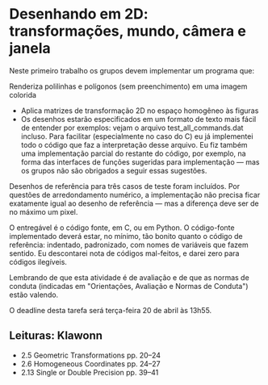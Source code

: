  # Desenhando em 2D: transformações, mundo, câmera e janela

Neste primeiro trabalho os grupos devem implementar um programa que:

Renderiza polilinhas e polígonos (sem preenchimento) em uma imagem colorida
 * Aplica matrizes de transformação 2D no espaço homogêneo às figuras
 * Os desenhos estarão especificados em um formato de texto mais fácil de entender por exemplos: vejam o arquivo test_all_commands.dat incluso. Para facilitar (especialmente no caso do C) eu já implementei todo o código que faz a interpretação desse arquivo. Eu fiz também uma implementação parcial do restante do código, por exemplo, na forma das interfaces de funções sugeridas para implementação — mas os grupos não são obrigados a seguir essas sugestões.

Desenhos de referência para três casos de teste foram incluídos. Por questões de arredondamento numérico, a implementação não precisa ficar exatamente igual ao desenho de referência — mas a diferença deve ser de no máximo um pixel.

O entregável é o código fonte, em C, ou em Python. O código-fonte implementado deverá estar, no mínimo, tão bonito quanto o código de referência: indentado, padronizado, com nomes de variáveis que fazem sentido. Eu descontarei nota de códigos mal-feitos, e darei zero para códigos ilegíveis. 

Lembrando de que esta atividade é de avaliação e de que as normas de conduta (indicadas em "Orientações, Avaliação e Normas de Conduta") estão valendo.

O deadline desta tarefa será terça-feira 20 de abril às 13h55.

## Leituras: Klawonn
 * 2.5 Geometric Transformations pp. 20–24
 * 2.6 Homogeneous Coordinates pp. 24–27
 * 2.13 Single or Double Precision pp. 39–41
